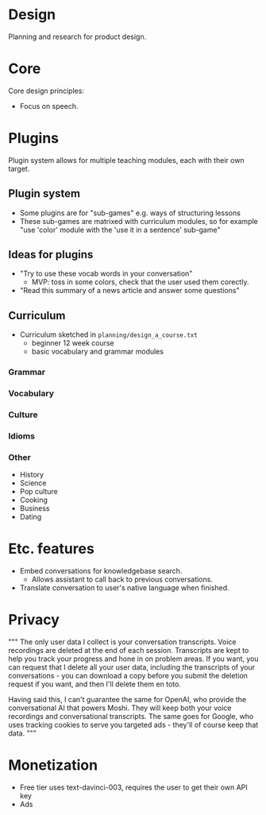 # Design
Planning and research for product design.

# Core
Core design principles:
- Focus on speech.

# Plugins
Plugin system allows for multiple teaching modules, each with their own target.

## Plugin system
- Some plugins are for "sub-games" e.g. ways of structuring lessons
- These sub-games are matrixed with curriculum modules, so for example "use 'color' module with the 'use it in a
  sentence' sub-game"

## Ideas for plugins
- "Try to use these vocab words in your conversation"
    - MVP: toss in some colors, check that the user used them corectly.
- "Read this summary of a news article and answer some questions"

## Curriculum
- Curriculum sketched in `planning/design_a_course.txt`
    - beginner 12 week course
    - basic vocabulary and grammar modules

### Grammar

### Vocabulary

### Culture

### Idioms

### Other
- History
- Science
- Pop culture
- Cooking
- Business
- Dating

# Etc. features
- Embed conversations for knowledgebase search.
    - Allows assistant to call back to previous conversations.
- Translate conversation to user's native language when finished.

# Privacy
"""
The only user data I collect is your conversation transcripts. Voice recordings are deleted at the end of each session.
Transcripts are kept to help you track your progress and hone in on problem areas. If you want, you can request that I
delete all your user data, including the transcripts of your conversations - you can download a copy before you submit
the deletion request if you want, and then I'll delete them en toto.

Having said this, I can't guarantee the same for OpenAI, who provide the conversational AI that powers Moshi. They will
keep both your voice recordings and conversational transcripts. The same goes for Google, who uses tracking cookies to
serve you targeted ads - they'll of course keep that data.
"""

# Monetization
- Free tier uses text-davinci-003, requires the user to get their own API key
- Ads
